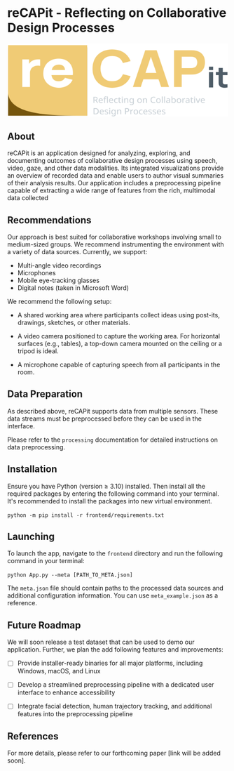 # reCAPit - Reflecting on Collaborative Design Processes

![Logo of reCAPit](logo.svg)

## About

reCAPit is an application designed for analyzing, exploring, and documenting outcomes of collaborative design processes using speech, video, gaze, and other data modalities. Its integrated visualizations provide an overview of recorded data and enable users to author visual summaries of their analysis results. Our application includes a preprocessing pipeline capable of extracting a wide range of features from the rich, multimodal data collected

## Recommendations

Our approach is best suited for collaborative workshops involving small to medium-sized groups. We recommend instrumenting the environment with a variety of data sources. Currently, we support:

* Multi-angle video recordings
* Microphones
* Mobile eye-tracking glasses
* Digital notes (taken in Microsoft Word)

We recommend the following setup:

* A shared working area where participants collect ideas using post-its, drawings, sketches, or other materials.

* A video camera positioned to capture the working area. For horizontal surfaces (e.g., tables), a top-down camera mounted on the ceiling or a tripod is ideal.

* A microphone capable of capturing speech from all participants in the room.


## Data Preparation

As described above, reCAPit supports data from multiple sensors. These data streams must be preprocessed before they can be used in the interface.

Please refer to the `processing` documentation for detailed instructions on data preprocessing.

## Installation

Ensure you have Python (version ≥ 3.10) installed. Then install all the required packages by entering the following command into your terminal. It's recommended to install the packages into new virtual environment.

`python -m pip install -r frontend/requirements.txt`

## Launching

To launch the app, navigate to the `frontend` directory and run the following command in your terminal:

`python App.py --meta [PATH_TO_META.json]`

The `meta.json` file should contain paths to the processed data sources and additional configuration information. You can use `meta_example.json` as a reference.


## Future Roadmap

We will soon release a test dataset that can be used to demo our application. Further, we plan the add following features and improvements:

- [ ] Provide installer-ready binaries for all major platforms, including Windows, macOS, and Linux

- [ ] Develop a streamlined preprocessing pipeline with a dedicated user interface to enhance accessibility

- [ ] Integrate facial detection, human trajectory tracking, and additional features into the preprocessing pipeline

## References

For more details, please refer to our forthcoming paper [link will be added soon].


